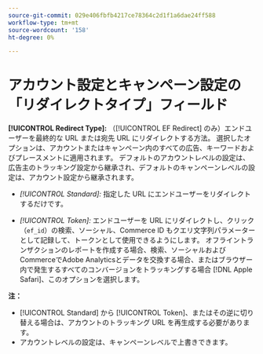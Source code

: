 ```yaml
---
source-git-commit: 029e406fbfb4217ce78364c2d1f1a6dae24ff588
workflow-type: tm+mt
source-wordcount: '158'
ht-degree: 0%

---
```

# アカウント設定とキャンペーン設定の「リダイレクトタイプ」フィールド

**[!UICONTROL Redirect Type]:** （[!UICONTROL EF Redirect] のみ）エンドユーザーを最終的な URL または宛先 URL にリダイレクトする方法。 選択したオプションは、アカウントまたはキャンペーン内のすべての広告、キーワードおよびプレースメントに適用されます。 デフォルトのアカウントレベルの設定は、広告主のトラッキング設定から継承され、デフォルトのキャンペーンレベルの設定は、アカウント設定から継承されます。

* *[!UICONTROL Standard]:* 指定した URL にエンドユーザーをリダイレクトするだけです。

* *[!UICONTROL Token]:* エンドユーザーを URL にリダイレクトし、クリック（`ef_id`）の検索、ソーシャル、Commerce ID もクエリ文字列パラメーターとして記録して、トークンとして使用できるようにします。 オフライントランザクションのレポートを作成する場合、検索、ソーシャルおよびCommerceでAdobe Analyticsとデータを交換する場合、またはブラウザー内で発生するすべてのコンバージョンをトラッキングする場合 [!DNL Apple Safari]、このオプションを選択します。

**注：**

* [!UICONTROL Standard] から [!UICONTROL Token]、またはその逆に切り替える場合は、アカウントのトラッキング URL を再生成する必要があります。
* アカウントレベルの設定は、キャンペーンレベルで上書きできます。
